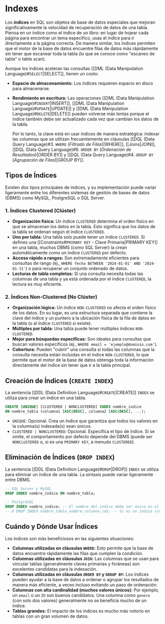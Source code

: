 # Indexes

Los **índices** en SQL son objetos de base de datos especiales que mejoran significativamente la velocidad de recuperación de datos de una tabla. Piensa en un índice como el índice de un libro: en lugar de hojear cada página para encontrar un tema específico, usas el índice para ir directamente a la página correcta. De manera similar, los índices permiten que el motor de la base de datos encuentre filas de datos más rápidamente sin tener que escanear toda la tabla (lo que se conoce como "escaneo de tabla" o table scan).

Aunque los índices aceleran las consultas [[DML (Data Manipulation Language)#`SELECT`|SELECT]], tienen un costo:

- **Espacio de almacenamiento:** Los índices requieren espacio en disco para almacenarse.
- **Rendimiento en escritura:** Las operaciones [[DML (Data Manipulation Language)#`INSERT`|INSERT]], [[DML (Data Manipulation Language)#`UPDATE`|UPDATE]] y [[DML (Data Manipulation Language)#`DELETE`|DELETE]] pueden volverse más lentas porque el índice también debe ser actualizado cada vez que cambian los datos de la tabla.

	Por lo tanto, la clave está en usar índices de manera estratégica: indexar las columnas que se utilizan frecuentemente en cláusulas [[DQL (Data Query Language)#3. `WHERE` (_Filtrado de Filas_)|WHERE]], [[Joins|JOIN]], [[DQL (Data Query Language)#6. `ORDER BY` (_Ordenación de Resultados_)|ORDER BY]] y [[DQL (Data Query Language)#4. `GROUP BY` (_Agrupación de Filas_)|GROUP BY]].

## Tipos de Índices

Existen dos tipos principales de índices, y su implementación puede variar ligeramente entre los diferentes sistemas de gestión de bases de datos (DBMS) como MySQL, PostgreSQL o SQL Server.

### 1. Índices Clustered (Clúster)

- **Organización física:** Un índice `CLUSTERED` determina el orden físico en que se almacenan los datos en la tabla. Esto significa que los datos de la tabla se ordenan según el índice `CLUSTERED`.
- **Uno por tabla:** Una tabla solo puede tener un índice `CLUSTERED`. Si defines una [[Constraints#`PRIMARY KEY` - Clave Primaria|PRIMARY KEY]] en una tabla, muchos DBMS (como SQL Server) la crean automáticamente como un índice `CLUSTERED` por defecto.
- **Acceso rápido a rangos:** Son extremadamente eficientes para consultas de rango (ej., `WHERE fecha BETWEEN '2024-01-01' AND '2024-01-31'`) o para recuperar un conjunto ordenado de datos.
- **Lecturas de tabla completas:** Si una consulta necesita todas las columnas de una tabla y ya está ordenada por el índice `CLUSTERED`, la lectura es muy eficiente.

### 2. Índices Non-Clustered (No Clúster)

- **Organización lógica:** Un índice `NON-CLUSTERED` no afecta el orden físico de los datos. En su lugar, es una estructura separada que contiene la clave del índice y un puntero a la ubicación física de la fila de datos en la tabla (o al índice `CLUSTERED` si existe).
- **Múltiples por tabla:** Una tabla puede tener múltiples índices `NON-CLUSTERED`.
- **Mejor para búsquedas específicas:** Son ideales para consultas que buscan valores específicos (ej., `WHERE email = 'ejemplo@dominio.com'`).
- **Cobertura:** Pueden "cubrir" una consulta si todas las columnas que la consulta necesita están incluidas en el índice `NON-CLUSTERED`, lo que permite que el motor de la base de datos obtenga toda la información directamente del índice sin tener que ir a la tabla principal.

## Creación de Índices (`CREATE INDEX`)

La sentencia [[DDL (Data Definition Language)#`CREATE`|CREATE]] `INDEX` se utiliza para crear un índice en una tabla.

```sql
CREATE [UNIQUE] [CLUSTERED | NONCLUSTERED] INDEX nombre_indice
ON nombre_tabla (columna1 [ASC|DESC], columna2 [ASC|DESC], ...);
```

- `UNIQUE`: Opcional. Crea un índice que garantiza que todos los valores en la columna(s) indexada(s) sean únicos.
- `CLUSTERED | NONCLUSTERED`: Opcional. Especifica el tipo de índice. Si se omite, el comportamiento por defecto depende del DBMS (puede ser `NONCLUSTERED` o, si es una `PRIMARY KEY`, a menudo `CLUSTERED`).

## Eliminación de Índices (`DROP INDEX`)

La sentencia [[DDL (Data Definition Language)#`DROP`|DROP]] `INDEX` se utiliza para eliminar un índice de una tabla. La sintaxis puede variar ligeramente entre DBMS.

```sql
-- SQL Server y MySQL
DROP INDEX nombre_indice ON nombre_tabla;

-- PostgreSQL
DROP INDEX nombre_indice; -- El nombre del índice debe ser único en el esquema
-- O DROP INDEX nombre_tabla_nombre_columna_idx; -- Si es un índice creado automáticamente
```

## Cuándo y Dónde Usar Índices

Los índices son más beneficiosos en las siguientes situaciones:

- **Columnas utilizadas en cláusulas `WHERE`:** Esto permite que la base de datos encuentre rápidamente las filas que cumplen la condición.
- **Columnas utilizadas en cláusulas `JOIN`:** Las columnas que se usan para vincular tablas (generalmente claves primarias y foráneas) son excelentes candidatas para la indexación.
- **Columnas utilizadas en cláusulas `ORDER BY` y `GROUP BY`:** Los índices pueden ayudar a la base de datos a ordenar o agrupar los resultados de manera más eficiente, a veces incluso evitando un paso de ordenación.
- **Columnas con alta cardinalidad (muchos valores únicos):** Por ejemplo, un `email` o un `ID` son buenos candidatos. Una columna como `genero` (con solo dos valores) generalmente no se beneficia mucho de un índice.
- **Tablas grandes:** El impacto de los índices es mucho más notorio en tablas con un gran volumen de datos.
